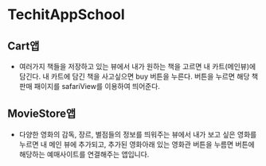 # TechitAppSchool

## Cart앱
- 여러가지 책들을 저장하고 있는 뷰에서 내가 원하는 책을 고르면 내 카트(메인뷰)에 담긴다. 내 카트에 담긴 책을 사고싶으면 buy 버튼을 누른다. 버튼을 누르면 해당 책 판매 패이지를 safariView를 이용하여 띄어준다.

## MovieStore앱
- 다양한 영화의 감독, 장르, 별점들의 정보를 띄워주는 뷰에서 내가 보고 싶은 영화를 누르면 내 메인 뷰에 추가되고, 추가된 영화아래 있는 영화관 버튼을 누름면 버튼에 해당하는 예매사이트를 연결해주는 앱입니다.
